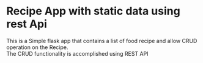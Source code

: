 # Recipe App with static data using rest Api

This is a Simple flask app that contains a list of food recipe and allow CRUD operation on the Recipe. <br>
The CRUD functionality is accomplished using REST API

